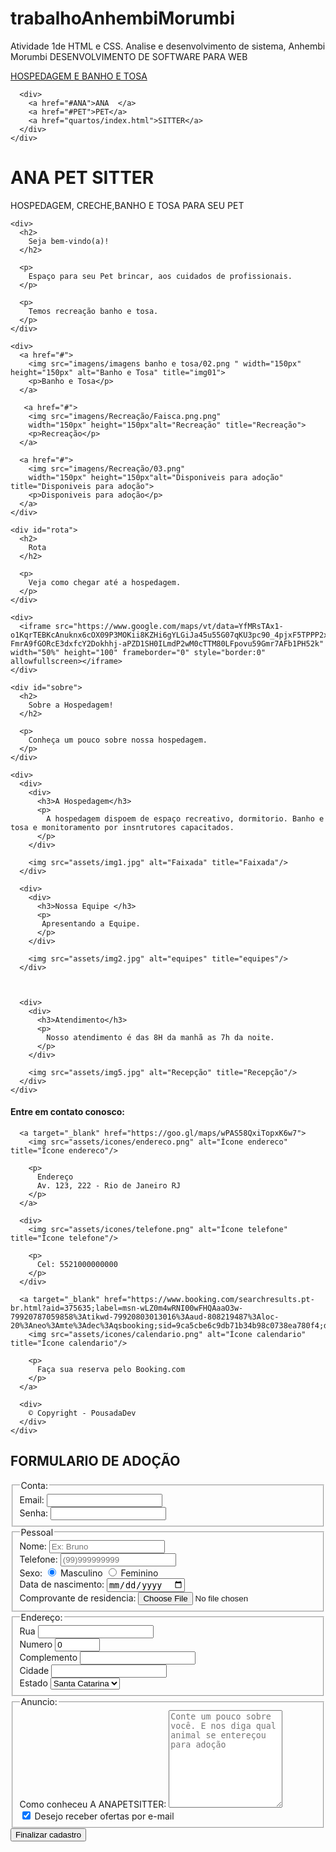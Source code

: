 # trabalhoAnhembiMorumbi
Atividade 1de HTML e CSS. Analise e desenvolvimento de sistema, Anhembi Morumbi DESENVOLVIMENTO DE SOFTWARE PARA WEB 
<!DOCTYPE html>
<html lang="pt-BR">
<head>
  <meta charset="UTF-8">
  <link rel="stylesheet" type="text/css"
  href="stylesheet.css">
  <meta name="viewport" content="width=device-width, initial-scale=1.0">
  <title>HOSPEDAGEM E CRECHE PARA PET </title>
</head>
<body>
  
  <div>
    <div>
      <a href="#">HOSPEDAGEM <span>E BANHO E TOSA </span></a>

      <div>
        <a href="#ANA">ANA  </a>
        <a href="#PET">PET</a>
        <a href="quartos/index.html">SITTER</a>
      </div>
    </div>
  </div>

  <div>
    <div>
      <div>
        <h1>ANA PET SITTER</h1>
        <p>HOSPEDAGEM, CRECHE,BANHO E TOSA PARA SEU PET</p>
      </div>
    </div>

    <div>
      <h2>
        Seja bem-vindo(a)!
      </h2>

      <p>
        Espaço para seu Pet brincar, aos cuidados de profissionais.
      </p>

      <p>
        Temos recreação banho e tosa.
      </p>
    </div>

    <div>
      <a href="#">
        <img src="imagens/imagens banho e tosa/02.png " width="150px" height="150px" alt="Banho e Tosa" title="img01">
        <p>Banho e Tosa</p>
      </a>

       <a href="#">
        <img src="imagens/Recreação/Faisca.png.png" 
        width="150px" height="150px"alt="Recreação" title="Recreação">
        <p>Recreação</p>
      </a>

      <a href="#">
        <img src="imagens/Recreação/03.png" 
        width="150px" height="150px"alt="Disponiveis para adoção" title="Disponiveis para adoção">
        <p>Disponiveis para adoção</p>
      </a>
    </div>

    <div id="rota">
      <h2>
        Rota
      </h2>

      <p>
        Veja como chegar até a hospedagem.
      </p>
    </div>

    <div>
      <iframe src="https://www.google.com/maps/vt/data=YfMRsTAx1-o1KqrTEBKcAnuknx6cOX09P3MOKii8KZHi6gYLGiJa45u55G07qKU3pc90_4pjxF5TPPP2xF8XQtmVO-FmrA9fGORcE3dxfcY2Dokhhj-aPZD1SH0ILmdP2wM0cTTM80LFpovu59Gmr7AFb1PH52k" width="50%" height="100" frameborder="0" style="border:0" allowfullscreen></iframe>
    </div>

    <div id="sobre">
      <h2>
        Sobre a Hospedagem!
      </h2>

      <p>
        Conheça um pouco sobre nossa hospedagem.
      </p>
    </div>

    <div>
      <div>
        <div>
          <h3>A Hospedagem</h3>
          <p>
            A hospedagem dispoem de espaço recreativo, dormitorio. Banho e tosa e monitoramento por insntrutores capacitados. 
          </p>
        </div>

        <img src="assets/img1.jpg" alt="Faixada" title="Faixada"/>
      </div>

      <div>
        <div>
          <h3>Nossa Equipe </h3>
          <p>
           Apresentando a Equipe.
          </p>
        </div>

        <img src="assets/img2.jpg" alt="equipes" title="equipes"/>
      </div>

      

      <div>
        <div>
          <h3>Atendimento</h3>
          <p>
            Nosso atendimento é das 8H da manhã as 7h da noite.
          </p>
        </div>

        <img src="assets/img5.jpg" alt="Recepção" title="Recepção"/>
      </div>
    </div>
  </div>

  <div>
    <div>
      <div>
        <h4>Entre em contato conosco:</h4>
      </div>

      <a target="_blank" href="https://goo.gl/maps/wPAS58QxiTopxK6w7">
        <img src="assets/icones/endereco.png" alt="Ícone endereco" title="Ícone endereco"/>

        <p>
          Endereço
          Av. 123, 222 - Rio de Janeiro RJ
        </p>
      </a>

      <div>
        <img src="assets/icones/telefone.png" alt="Ícone telefone" title="Ícone telefone"/>

        <p>
          Cel: 5521000000000
        </p>
      </div>

      <a target="_blank" href="https://www.booking.com/searchresults.pt-br.html?aid=375635;label=msn-wLZ0m4wRNI00wFHQAaaO3w-79920787059858%3Atikwd-79920803013016%3Aaud-808219487%3Aloc-20%3Aneo%3Amte%3Adec%3Aqsbooking;sid=9ca5cbe6c9db71b34b98c0738ea780f4;dest_id=-666610;dest_type=city&">
        <img src="assets/icones/calendario.png" alt="Ícone calendario" title="Ícone calendario"/>

        <p>
          Faça sua reserva pelo Booking.com
        </p>
      </a>

      <div>
        © Copyright - PousadaDev
      </div>
    </div>
  </div>
  <form method="POST" action="http://arquivo.devmedia.com.br/projeto/requisicao.php">
    <h2>FORMULARIO DE ADOÇÃO</h2>
    <div>
      <fieldset>
        <legend>Conta:</legend>
        <div>
          <label>Email:</label>
          <input type="email" name="email" minlength="6" multiple required />
        </div>
        <div>
          <label>Senha:</label>
          <input type="password" name="senha" required />
        </div>
      </fieldset>
      <fieldset>
        <legend>Pessoal</legend>
        <div>
          <label>Nome:</label>
          <input type="text" name="nome" placeholder="Ex: Bruno" required autocomplete />
        </div>
        <div>
          <label>Telefone:</label>
          <input type="tel" name="telefone" placeholder="(99)999999999"  />
        </div>
        <div>
          Sexo:
          <input type="radio" name="sexo" value="masculino" checked>
          <label>Masculino</label>
          <input type="radio" name="sexo" value="feminino">
          <label>Feminino</label>
        </div>
        <div>
          <label>Data de nascimento:</label>
          <input type="date" name="data" required />
        </div>
        <div>
          <label>Comprovante de residencia:</label>
          <input type="file" accept="image/*" />
        </div>
      </fieldset>
      <fieldset>
          <legend>Endereço:</legend>
          <div>
            <label>Rua</label>
            <input type="text" name="endereco_rua" required />
          </div>
          <div>
            <label>Numero</label>
            <input type="number" name="endereco_numero" min="1" max="1000" value="0" required />
          </div>
          <div>
            <label>Complemento</label>
            <input type="text" name="endereco_complemento" required />
          </div>
          <div>
            <label>Cidade</label>
            <input type="text" name="endereco_cidade" required />
          </div>
          <div>
            <label>Estado</label>
            <select name="endereco_estado">
              <option value="SC">Santa Catarina </option>
              <option value="SC">Santa Catarina</option>
            </select>
          </div>
      </fieldset>
      <fieldset>
        <legend>Anuncio:</legend>
        <div>
          <label>Como conheceu A ANAPETSITTER:</label>
          <textarea placeholder="Conte um pouco sobre você. E nos diga qual animal se entereçou para adoção" name="adicional" rows="10" cols="20"></textarea>
        </div>
        <div>
          <input type="checkbox" name="utilizou" value="sim" checked>
          <label>Desejo receber ofertas por e-mail</label>
        </div>
      </fieldset>
    </div>
    <input type="submit" value="Finalizar cadastro" />
  </form>

</body>
</html>
